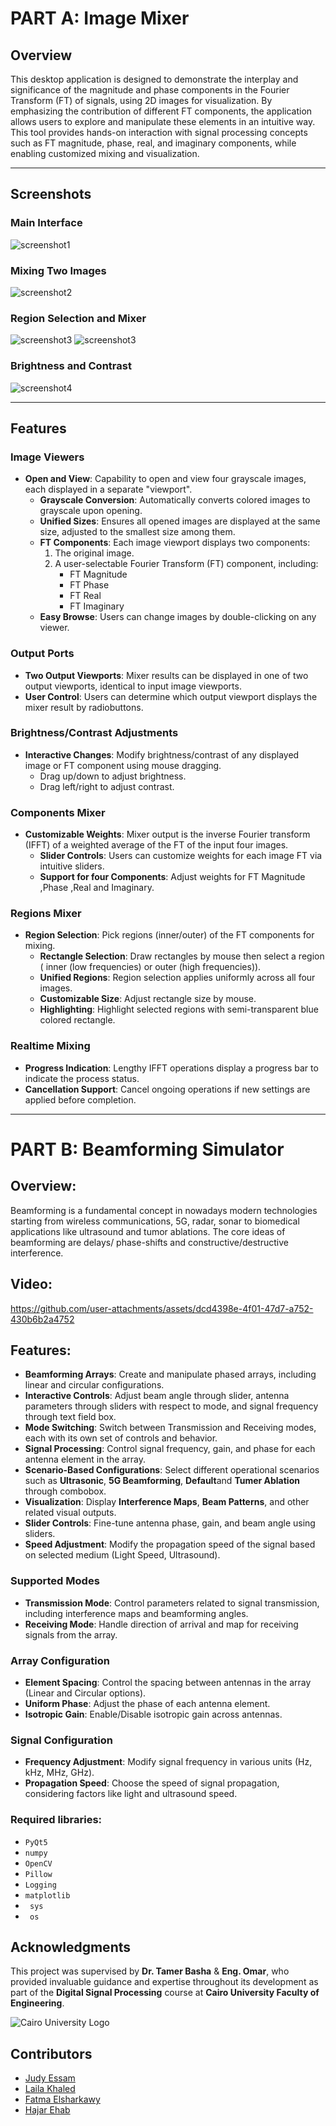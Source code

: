 # PART A: Image Mixer

## Overview

This desktop application is designed to demonstrate the interplay and significance of the magnitude and phase components in the Fourier Transform (FT) of signals, using 2D images for visualization. By emphasizing the contribution of different FT components, the application allows users to explore and manipulate these elements in an intuitive way. This tool provides hands-on interaction with signal processing concepts such as FT magnitude, phase, real, and imaginary components, while enabling customized mixing and visualization.

---



## Screenshots

### Main Interface
 ![screenshot1](https://github.com/JudyEssam/ImageMixer-BeamForming/blob/9313c7b50bd04a6e04cea9bcfaf3614a614965e2/screenshots/main_interface.png
)

### Mixing Two Images
 ![screenshot2](https://github.com/JudyEssam/ImageMixer-BeamForming/blob/701d1c7ed7d220599484d2a72cee82ed63ab9c14/screenshots/mixing%20two%20images.png
)

### Region Selection and Mixer

 ![screenshot3](https://github.com/JudyEssam/ImageMixer-BeamForming/blob/40edf25108ff0b7ec9cfe82d40c4afb43629c6f1/screenshots/inner_region.png
)
 ![screenshot3](https://github.com/JudyEssam/ImageMixer-BeamForming/blob/043be5934c2651761a5085e1b762cc69b3d55b09/screenshots/outer_region.png
)
### Brightness and Contrast 
 ![screenshot4](https://github.com/JudyEssam/ImageMixer-BeamForming/blob/a07c54b4cf37db7690e39fe0a4c069f581c1edb8/screenshots/brightness_contrast.png
)

---
## Features

### **Image Viewers**
- **Open and View**: Capability to open and view four grayscale images, each displayed in a separate "viewport".
  - **Grayscale Conversion**: Automatically converts colored images to grayscale upon opening.
  - **Unified Sizes**: Ensures all opened images are displayed at the same size, adjusted to the smallest size among them.
  - **FT Components**: Each image viewport displays two components:
    1. The original image.
    2. A user-selectable Fourier Transform (FT) component, including:
       - FT Magnitude
       - FT Phase
       - FT Real
       - FT Imaginary
  - **Easy Browse**: Users can change images by double-clicking on any viewer.

### **Output Ports**
- **Two Output Viewports**: Mixer results can be displayed in one of two output viewports, identical to input image viewports.
- **User Control**: Users can determine which output viewport displays the mixer result by radiobuttons.

### **Brightness/Contrast Adjustments**
- **Interactive Changes**: Modify brightness/contrast of any displayed image or FT component using mouse dragging.
  - Drag up/down to adjust brightness.
  - Drag left/right to adjust contrast.

### **Components Mixer**
- **Customizable Weights**: Mixer output is the inverse Fourier transform (IFFT) of a weighted average of the FT of the input four images.
  - **Slider Controls**: Users can customize weights for each image FT via intuitive sliders.
  - **Support for four Components**: Adjust weights for FT Magnitude ,Phase ,Real and Imaginary.

### **Regions Mixer**
- **Region Selection**: Pick regions (inner/outer) of the FT components for mixing.
  - **Rectangle Selection**: Draw rectangles by mouse then select  a region ( inner (low frequencies) or outer (high frequencies)).
  - **Unified Regions**: Region selection applies uniformly across all four images.
  - **Customizable Size**: Adjust rectangle size by mouse.
  - **Highlighting**: Highlight selected regions with semi-transparent blue colored rectangle.

### **Realtime Mixing**
- **Progress Indication**: Lengthy IFFT operations display a progress bar to indicate the process status.
- **Cancellation Support**: Cancel ongoing operations if new settings are applied before completion.

---

# PART B: Beamforming Simulator
## Overview:
Beamforming is a fundamental concept in nowadays modern technologies starting from wireless communications, 5G,
radar, sonar to biomedical applications like ultrasound and tumor ablations. The core ideas of beamforming are delays/
phase-shifts and constructive/destructive interference.

## Video:
https://github.com/user-attachments/assets/dcd4398e-4f01-47d7-a752-430b6b2a4752
## Features:
- **Beamforming Arrays**: Create and manipulate phased arrays, including linear and circular configurations.
- **Interactive Controls**: Adjust beam angle  through slider, antenna parameters through sliders with respect to mode, and signal frequency through text field box.
- **Mode Switching**: Switch between Transmission and Receiving modes, each with its own set of controls and behavior.
- **Signal Processing**: Control signal frequency, gain, and phase for each antenna element in the array.
- **Scenario-Based Configurations**: Select different operational scenarios such as **Ultrasonic**, **5G Beamforming**, **Default**and **Tumer Ablation** through combobox.
- **Visualization**: Display **Interference Maps**, **Beam Patterns**, and other related visual outputs.
- **Slider Controls**: Fine-tune antenna phase, gain, and beam angle using sliders.
- **Speed Adjustment**: Modify the propagation speed of the signal based on selected medium (Light Speed, Ultrasound).

### Supported Modes
- **Transmission Mode**: Control parameters related to signal transmission, including interference maps and beamforming angles.
- **Receiving Mode**: Handle direction of arrival and map for receiving signals from the array.

### Array Configuration
- **Element Spacing**: Control the spacing between antennas in the array (Linear and Circular options).
- **Uniform Phase**: Adjust the phase of each antenna element.
- **Isotropic Gain**: Enable/Disable isotropic gain across antennas.

### Signal Configuration
- **Frequency Adjustment**: Modify signal frequency in various units (Hz, kHz, MHz, GHz).
- **Propagation Speed**: Choose the speed of signal propagation, considering factors like light and ultrasound speed.



### Required libraries:
  - `PyQt5`
  - `numpy`
  - `OpenCV`
  - `Pillow`
  - `Logging`
  - `matplotlib`
  - ` sys`
  - ` os`

## Acknowledgments

This project was supervised by **Dr. Tamer Basha** & **Eng. Omar**, who provided invaluable guidance and expertise throughout its development as part of the **Digital Signal Processing** course at **Cairo University Faculty of Engineering**.

![Cairo University Logo](https://imgur.com/Wk4nR0m.png)

## Contributors

- [Judy Essam](https://github.com/JudyEssam)
- [Laila Khaled](https://github.com/LailaKhaled352)
- [Fatma Elsharkawy](https://github.com/FatmaElsharkawy)
- [Hajar Ehab](https://github.com/HajarEhab)


